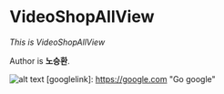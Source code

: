 # VideoShopAllView
*This is VideoShopAllView*

Author is **노승환**.

![alt text](https://user-images.githubusercontent.com/112688283/195550869-18215122-bb13-4f6c-b5d1-59910eae4bd3.png)
[googlelink]: https://google.com "Go google"
